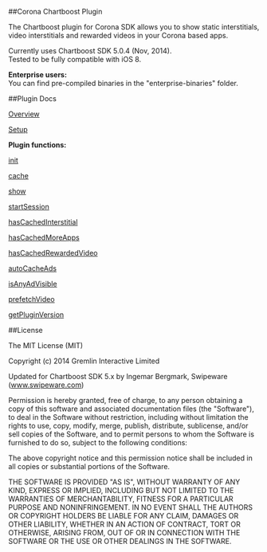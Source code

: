 ##Corona Chartboost Plugin

The Chartboost plugin for Corona SDK allows you to show static interstitials, video interstitials and rewarded videos in your Corona based apps.  

Currently uses Chartboost SDK 5.0.4 (Nov, 2014).  
Tested to be fully compatible with iOS 8.

**Enterprise users:**  
You can find pre-compiled binaries in the "enterprise-binaries" folder.  



##Plugin Docs

[Overview](https://github.com/swipeware/CoronaChartboostPlugin/tree/modernized/docs/overview.markdown)

[Setup](https://github.com/swipeware/CoronaChartboostPlugin/tree/modernized/docs/setup.markdown)

**Plugin functions:**

[init](https://github.com/swipeware/CoronaChartboostPlugin/tree/modernized/docs/init.markdown)

[cache](https://github.com/swipeware/CoronaChartboostPlugin/tree/modernized/docs/cache.markdown)

[show](https://github.com/swipeware/CoronaChartboostPlugin/tree/modernized/docs/show.markdown)

[startSession](https://github.com/swipeware/CoronaChartboostPlugin/tree/modernized/docs/startSession.markdown)

[hasCachedInterstitial](https://github.com/swipeware/CoronaChartboostPlugin/tree/modernized/docs/hasCachedInterstitial.markdown)

[hasCachedMoreApps](https://github.com/swipeware/CoronaChartboostPlugin/tree/modernized/docs/hasCachedMoreApps.markdown)

[hasCachedRewardedVideo](https://github.com/swipeware/CoronaChartboostPlugin/tree/modernized/docs/hasCachedRewardedVideo.markdown)

[autoCacheAds](https://github.com/swipeware/CoronaChartboostPlugin/tree/modernized/docs/autoCacheAds.markdown)

[isAnyAdVisible](https://github.com/swipeware/CoronaChartboostPlugin/tree/modernized/docs/isAnyAdVisible.markdown)

[prefetchVideo](https://github.com/swipeware/CoronaChartboostPlugin/tree/modernized/docs/prefetchVideo.markdown)

[getPluginVersion](https://github.com/swipeware/CoronaChartboostPlugin/tree/modernized/docs/getPluginVersion.markdown)


##License

The MIT License (MIT)

Copyright (c) 2014 Gremlin Interactive Limited

Updated for Chartboost SDK 5.x by Ingemar Bergmark, Swipeware (www.swipeware.com)

Permission is hereby granted, free of charge, to any person obtaining a copy
of this software and associated documentation files (the "Software"), to deal
in the Software without restriction, including without limitation the rights
to use, copy, modify, merge, publish, distribute, sublicense, and/or sell
copies of the Software, and to permit persons to whom the Software is
furnished to do so, subject to the following conditions:

The above copyright notice and this permission notice shall be included in
all copies or substantial portions of the Software.

THE SOFTWARE IS PROVIDED "AS IS", WITHOUT WARRANTY OF ANY KIND, EXPRESS OR
IMPLIED, INCLUDING BUT NOT LIMITED TO THE WARRANTIES OF MERCHANTABILITY,
FITNESS FOR A PARTICULAR PURPOSE AND NONINFRINGEMENT. IN NO EVENT SHALL THE
AUTHORS OR COPYRIGHT HOLDERS BE LIABLE FOR ANY CLAIM, DAMAGES OR OTHER
LIABILITY, WHETHER IN AN ACTION OF CONTRACT, TORT OR OTHERWISE, ARISING FROM,
OUT OF OR IN CONNECTION WITH THE SOFTWARE OR THE USE OR OTHER DEALINGS IN
THE SOFTWARE.

